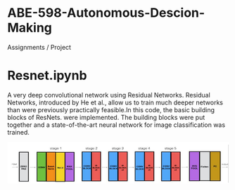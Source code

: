 # ABE-598-Autonomous-Descion-Making
Assignments / Project

# Resnet.ipynb

A very deep convolutional network using Residual Networks.  Residual Networks, introduced by He et al., allow us to train much deeper networks than were previously practically feasible.In this code, the basic building blocks of ResNets. were implemented. The building blocks were put together and a state-of-the-art neural network for image classification was trained.

![](Folder/img3.jpg)
